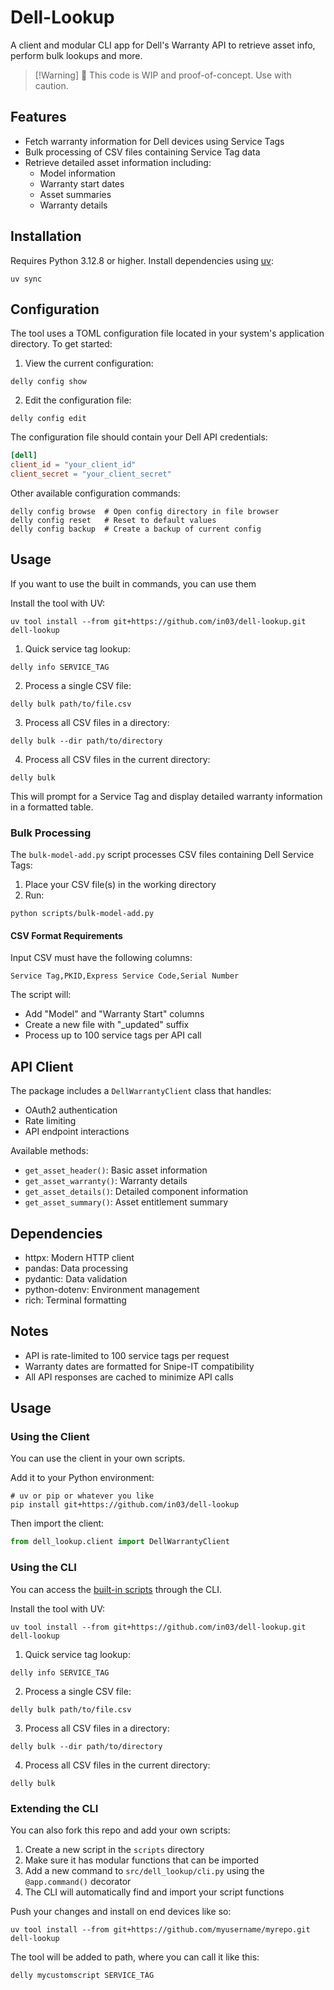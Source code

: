 # Dell-Lookup

A client and modular CLI app for Dell's Warranty API to retrieve asset info, perform bulk lookups and more.

> [!Warning] 🚧 This code is WIP and proof-of-concept. Use with caution.

## Features

- Fetch warranty information for Dell devices using Service Tags
- Bulk processing of CSV files containing Service Tag data
- Retrieve detailed asset information including:
  - Model information
  - Warranty start dates
  - Asset summaries
  - Warranty details

## Installation

Requires Python 3.12.8 or higher. Install dependencies using [uv](https://github.com/astral-sh/uv):

```shell
uv sync
```

## Configuration

The tool uses a TOML configuration file located in your system's application directory. To get started:

1. View the current configuration:
```shell
delly config show
```

2. Edit the configuration file:
```shell
delly config edit
```

The configuration file should contain your Dell API credentials:

```toml
[dell]
client_id = "your_client_id"
client_secret = "your_client_secret"
```

Other available configuration commands:
```shell
delly config browse  # Open config directory in file browser
delly config reset   # Reset to default values
delly config backup  # Create a backup of current config
```

## Usage

If you want to use the built in commands, you can use them

Install the tool with UV:
```shell
uv tool install --from git+https://github.com/in03/dell-lookup.git dell-lookup
```

1. Quick service tag lookup:
```shell
delly info SERVICE_TAG
```

2. Process a single CSV file:
```shell
delly bulk path/to/file.csv
```

3. Process all CSV files in a directory:
```shell
delly bulk --dir path/to/directory
```

4. Process all CSV files in the current directory:
```shell
delly bulk
```

This will prompt for a Service Tag and display detailed warranty information in a formatted table.

### Bulk Processing

The `bulk-model-add.py` script processes CSV files containing Dell Service Tags:

1. Place your CSV file(s) in the working directory
2. Run:

```shell
python scripts/bulk-model-add.py
```


#### CSV Format Requirements
Input CSV must have the following columns:

```csv
Service Tag,PKID,Express Service Code,Serial Number
```

The script will:
- Add "Model" and "Warranty Start" columns
- Create a new file with "_updated" suffix
- Process up to 100 service tags per API call

## API Client

The package includes a `DellWarrantyClient` class that handles:
- OAuth2 authentication
- Rate limiting
- API endpoint interactions

Available methods:
- `get_asset_header()`: Basic asset information
- `get_asset_warranty()`: Warranty details
- `get_asset_details()`: Detailed component information
- `get_asset_summary()`: Asset entitlement summary

## Dependencies

- httpx: Modern HTTP client
- pandas: Data processing
- pydantic: Data validation
- python-dotenv: Environment management
- rich: Terminal formatting

## Notes

- API is rate-limited to 100 service tags per request
- Warranty dates are formatted for Snipe-IT compatibility
- All API responses are cached to minimize API calls

## Usage

### Using the Client

You can use the client in your own scripts.

Add it to your Python environment:
```shell
# uv or pip or whatever you like
pip install git+https://github.com/in03/dell-lookup
```

Then import the client:
```python
from dell_lookup.client import DellWarrantyClient
```

### Using the CLI

You can access the [built-in scripts](/scripts/) through the CLI.

Install the tool with UV:
```shell
uv tool install --from git+https://github.com/in03/dell-lookup.git dell-lookup
```

1. Quick service tag lookup:
```shell
delly info SERVICE_TAG
```

2. Process a single CSV file:
```shell
delly bulk path/to/file.csv
```

3. Process all CSV files in a directory:
```shell
delly bulk --dir path/to/directory
```

4. Process all CSV files in the current directory:
```shell
delly bulk
```

### Extending the CLI

You can also fork this repo and add your own scripts:

1. Create a new script in the `scripts` directory
2. Make sure it has modular functions that can be imported
3. Add a new command to `src/dell_lookup/cli.py` using the `@app.command()` decorator
4. The CLI will automatically find and import your script functions

Push your changes and install on end devices like so:

```shell
uv tool install --from git+https://github.com/myusername/myrepo.git dell-lookup
```

The tool will be added to path, where you can call it like this:

```shell
delly mycustomscript SERVICE_TAG
```

